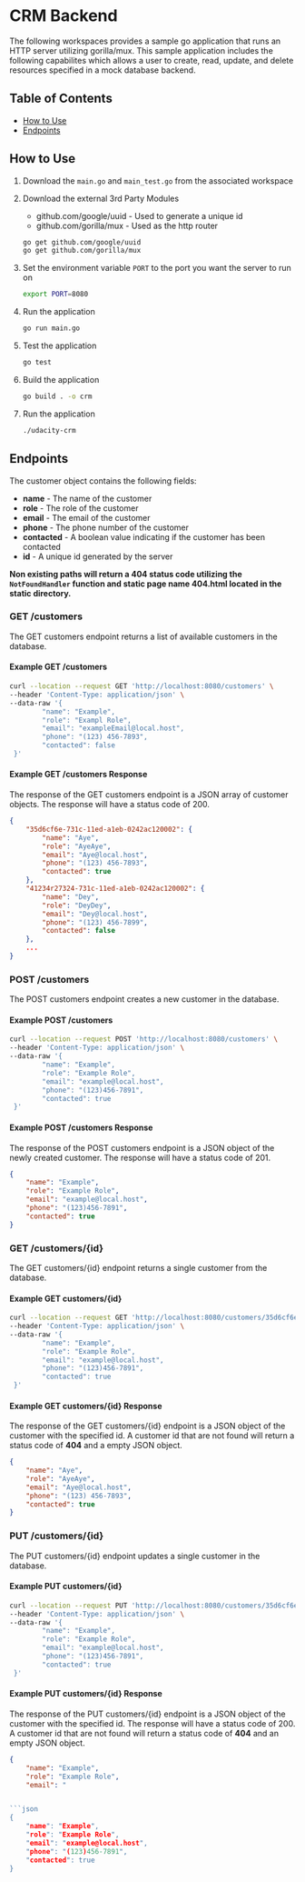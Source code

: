 # CRM Backend

The following workspaces provides a sample go application that runs an HTTP server utilizing gorilla/mux. This sample application includes the following capabilites which allows a user to create, read, update, and delete resources specified in a mock database backend. 

## Table of Contents
- [How to Use](#how-to-use)
- [Endpoints](#endpoints)


## How to Use

1. Download the `main.go` and `main_test.go` from the associated workspace
2. Download the external 3rd Party Modules
    - github.com/google/uuid - Used to generate a unique id
    - github.com/gorilla/mux - Used as the http router

    ```bash
    go get github.com/google/uuid
    go get github.com/gorilla/mux
    ```
3. Set the environment variable `PORT` to the port you want the server to run on
    ```bash
    export PORT=8080
    ```
4. Run the application

    ```bash
    go run main.go
    ```
5. Test the application

    ```bash
    go test
    ```
6. Build the application

    ```bash
    go build . -o crm
    ```
6. Run the application

    ```bash
    ./udacity-crm
    ```

## Endpoints

The customer object contains the following fields:

- **name** - The name of the customer
- **role** - The role of the customer
- **email** - The email of the customer
- **phone** - The phone number of the customer
- **contacted** - A boolean value indicating if the customer has been contacted
- **id** - A unique id generated by the server

**Non existing paths will return a 404 status code utilizing the `NotFoundHandler` function and static page name 404.html located in the static directory.**

### GET /customers

The GET customers endpoint returns a list of available customers in the database.

#### Example GET /customers
    
```bash
curl --location --request GET 'http://localhost:8080/customers' \
--header 'Content-Type: application/json' \
--data-raw '{
        "name": "Example",
        "role": "Exampl Role",
        "email": "exampleEmail@local.host",
        "phone": "(123) 456-7893",
        "contacted": false
 }'
```

#### Example GET /customers Response

The response of the GET customers endpoint is a JSON array of customer objects. The response will have a status code of 200.

```json
{
    "35d6cf6e-731c-11ed-a1eb-0242ac120002": {
        "name": "Aye",
        "role": "AyeAye",
        "email": "Aye@local.host",
        "phone": "(123) 456-7893",
        "contacted": true
    },
    "41234r27324-731c-11ed-a1eb-0242ac120002": {
        "name": "Dey",
        "role": "DeyDey",
        "email": "Dey@local.host",
        "phone": "(123) 456-7899",
        "contacted": false
    },
    ...
}
```

### POST /customers

The POST customers endpoint creates a new customer in the database.

#### Example POST /customers
    
```bash
curl --location --request POST 'http://localhost:8080/customers' \
--header 'Content-Type: application/json' \
--data-raw '{
        "name": "Example",
        "role": "Example Role",
        "email": "example@local.host",
        "phone": "(123)456-7891",
        "contacted": true
 }'
```
#### Example POST /customers Response

The response of the POST customers endpoint is a JSON object of the newly created customer. The response will have a status code of 201.


```json
{
    "name": "Example",
    "role": "Example Role",
    "email": "example@local.host",
    "phone": "(123)456-7891",
    "contacted": true
}
```

### GET /customers/{id}

The GET customers/{id} endpoint returns a single customer from the database.

#### Example GET customers/{id}
    
```bash
curl --location --request GET 'http://localhost:8080/customers/35d6cf6e-731c-11ed-a1eb-0242ac120002' \
--header 'Content-Type: application/json' \
--data-raw '{
        "name": "Example",
        "role": "Example Role",
        "email": "example@local.host",
        "phone": "(123)456-7891",
        "contacted": true
 }'
```
#### Example GET customers/{id} Response

The response of the GET customers/{id} endpoint is a JSON object of the customer with the specified id. A customer id that are not found will return a status code of **404** and a empty JSON object.


```json
{
    "name": "Aye",
    "role": "AyeAye",
    "email": "Aye@local.host",
    "phone": "(123) 456-7893",
    "contacted": true
}
```

### PUT /customers/{id}

The PUT customers/{id} endpoint updates a single customer in the database. 

#### Example PUT customers/{id}
    
```bash
curl --location --request PUT 'http://localhost:8080/customers/35d6cf6e-731c-11ed-a1eb-0242ac120002' \
--header 'Content-Type: application/json' \
--data-raw '{
        "name": "Example",
        "role": "Example Role",
        "email": "example@local.host",
        "phone": "(123)456-7891",
        "contacted": true
 }'
 ```
#### Example PUT customers/{id} Response

The response of the PUT customers/{id} endpoint is a JSON object of the customer with the specified id. The response will have a status code of 200. A customer id that are not found will return a status code of **404** and an empty JSON object.

```json
{
    "name": "Example",
    "role": "Example Role",
    "email": "


```json
{
    "name": "Example",
    "role": "Example Role",
    "email": "example@local.host",
    "phone": "(123)456-7891",
    "contacted": true
}
```
